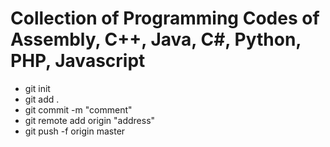 # Collection of Programming Codes of Assembly, C++, Java, C#, Python, PHP, Javascript


<ul>
  <li>git init</li>
  <li>git add .</li>
  <li>git commit -m "comment"</li>
  <li>git remote add origin "address"</li>
  <li>git push -f origin master</li>
</ul>
